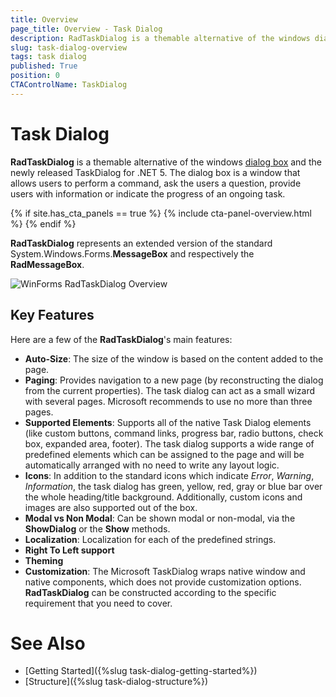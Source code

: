 ```yaml
---
title: Overview
page_title: Overview - Task Dialog
description: RadTaskDialog is a themable alternative of the windows dialog boxes and the newly released TaskDialog for .NET 5.
slug: task-dialog-overview
tags: task dialog
published: True
position: 0 
CTAControlName: TaskDialog
---
```


# Task Dialog

**RadTaskDialog** is a themable alternative of the windows [dialog box](https://docs.microsoft.com/en-us/windows/win32/controls/task-dialogs-overview) and the newly released TaskDialog for .NET 5. The dialog box is a window that allows users to perform a command, ask the users a question, provide users with information or indicate the progress of an ongoing task. 

{% if site.has_cta_panels == true %}
{% include cta-panel-overview.html %}
{% endif %}

**RadTaskDialog** represents an extended version of the standard System.Windows.Forms.**MessageBox** and respectively the **RadMessageBox**. 

![WinForms RadTaskDialog Overview](images/task-dialog-overview001.gif) 

## Key Features

Here are a few of the **RadTaskDialog**'s main features:

* **Auto-Size**: The size of the window is based on the content added to the page.
* **Paging**: Provides navigation to a new page (by reconstructing the dialog from the current properties). The task dialog can act as a small wizard with several pages. Microsoft recommends to use no more than three pages.
* **Supported Elements**: Supports all of the native Task Dialog elements (like custom buttons, command links, progress bar, radio buttons, check box, expanded area, footer). The task dialog supports a wide range of predefined elements which can be assigned to the page and will be automatically arranged with no need to write any layout logic.
* **Icons**: In addition to the standard icons which indicate *Error*, *Warning*, *Information*, the task dialog has green, yellow, red, gray or blue bar over the whole heading/title background. Additionally, custom icons and images are also supported out of the box.
* **Modal vs Non Modal**: Can be shown modal or non-modal, via the **ShowDialog** or the **Show** methods.
* **Localization**: Localization for each of the predefined strings.
* **Right To Left support**
* **Theming**
* **Customization**: The Microsoft TaskDialog wraps native window and native components, which does not provide customization options. **RadTaskDialog** can be constructed according to the specific requirement that you need to cover.

# See Also

* [Getting Started]({%slug task-dialog-getting-started%})
* [Structure]({%slug task-dialog-structure%})
 
        
